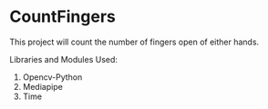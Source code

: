 # CountFingers

This project will count the number of fingers open of either hands.

Libraries and Modules Used:
1. Opencv-Python
2. Mediapipe
3. Time
